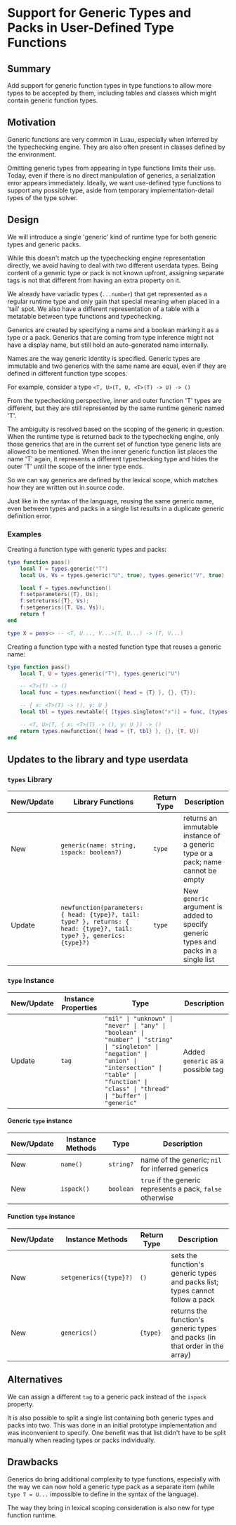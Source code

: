 # Support for Generic Types and Packs in User-Defined Type Functions

## Summary

Add support for generic function types in type functions to allow more types to be accepted by them, including tables and classes which might contain generic function types.

## Motivation

Generic functions are very common in Luau, especially when inferred by the typechecking engine. They are also often present in classes defined by the environment.

Omitting generic types from appearing in type functions limits their use.
Today, even if there is no direct manipulation of generics, a serialization error appears immediately.
Ideally, we want use-defined type functions to support any possible type, aside from temporary implementation-detail types of the type solver.

## Design

We will introduce a single 'generic' kind of runtime type for both generic types and generic packs.

While this doesn't match up the typechecking engine representation directly, we avoid having to deal with two different userdata types.
Being content of a generic type or pack is not known upfront, assigning separate tags is not that different from having an extra property on it.

We already have variadic types (`...number`) that get represented as a regular runtime type and only gain that special meaning when placed in a 'tail' spot.
We also have a different representation of a table with a metatable between type functions and typechecking.

Generics are created by specifying a name and a boolean marking it as a type or a pack.
Generics that are coming from type inference might not have a display name, but still hold an auto-generated name internally.

Names are the way generic identity is specified.
Generic types are immutable and two generics with the same name are equal, even if they are defined in different function type scopes.

For example, consider a type `<T, U>(T, U, <T>(T) -> U) -> ()`

From the typechecking perspective, inner and outer function 'T' types are different, but they are still represented by the same runtime generic named 'T'.

The ambiguity is resolved based on the scoping of the generic in question.
When the runtime type is returned back to the typechecking engine, only those generics that are in the current set of function type generic lists are allowed to be mentioned.
When the inner generic function list places the name 'T' again, it represents a different typechecking type and hides the outer 'T' until the scope of the inner type ends.

So we can say generics are defined by the lexical scope, which matches how they are written out in source code.

Just like in the syntax of the language, reusing the same generic name, even between types and packs in a single list results in a duplicate generic definition error.

### Examples

Creating a function type with generic types and packs:

```lua
type function pass()
    local T = types.generic("T")
    local Us, Vs = types.generic("U", true), types.generic("V", true)

    local f = types.newfunction()
    f:setparameters({T}, Us);
    f:setreturns({T}, Vs);
    f:setgenerics({T, Us, Vs});
    return f
end

type X = pass<> -- <T, U..., V...>(T, U...) -> (T, V...)
```

Creating a function type with a nested function type that reuses a generic name:

```lua
type function pass()
    local T, U = types.generic("T"), types.generic("U")

    -- <T>(T) -> ()
    local func = types.newfunction({ head = {T} }, {}, {T});

    -- { x: <T>(T) -> (), y: U }
    local tbl = types.newtable({ [types.singleton("x")] = func, [types.singleton("y")] = U })

    -- <T, U>(T, { x: <T>(T) -> (), y: U }) -> ()
    return types.newfunction({ head = {T, tbl} }, {}, {T, U})
end
```

## Updates to the library and type userdata

### `types` Library

| New/Update | Library Functions | Return Type | Description |
| ------------- | ------------- | ------------- | ------------- |
| New |  `generic(name: string, ispack: boolean?)` | `type` | returns an immutable instance of a generic type or a pack; name cannot be empty |
| Update | `newfunction(parameters: { head: {type}?, tail: type? }, returns: { head: {type}?, tail: type? }, generics: {type}?)` | `type` | New `generic` argument is added to specify generic types and packs in a single list |

### `type` Instance

| New/Update | Instance Properties | Type | Description |
| ------------- | ------------- | ------------- | ------------- |
| Update | `tag` | `"nil" \| "unknown" \| "never" \| "any" \| "boolean" \| "number" \| "string" \| "singleton" \| "negation" \| "union" \| "intersection" \| "table" \| "function" \| "class" \| "thread" \| "buffer" \| "generic"` | Added `generic` as a possible tag |

#### Generic `type` instance

| New/Update | Instance Methods | Type | Description |
| ------------- | ------------- | ------------- | ------------- |
| New | `name()` | `string?` | name of the generic; `nil` for inferred generics |
| New | `ispack()` | `boolean` | `true` if the generic represents a pack, `false` otherwise |

#### Function `type` instance

| New/Update | Instance Methods | Return Type | Description |
| ------------- | ------------- | ------------- | ------------- |
| New | `setgenerics({type}?)` | `()` | sets the function's generic types and packs list; types cannot follow a pack |
| New | `generics()` | `{type}` | returns the function's generic types and packs (in that order in the array) |

## Alternatives

We can assign a different `tag` to a generic pack instead of the `ispack` property.

It is also possible to split a single list containing both generic types and packs into two.
This was done in an initial prototype implementation and was inconvenient to specify.
One benefit was that list didn't have to be split manually when reading types or packs individually.

## Drawbacks

Generics do bring additional complexity to type functions, especially with the way we can now hold a generic type pack as a separate item (while `type T = U...` impossible to define in the syntax of the language).

The way they bring in lexical scoping consideration is also new for type function runtime.
